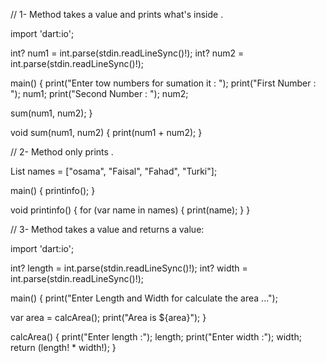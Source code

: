 
//  1- Method takes a value and prints what's inside .

import 'dart:io';

int? num1 = int.parse(stdin.readLineSync()!);
int? num2 = int.parse(stdin.readLineSync()!);

main() {
  print("Enter tow numbers for sumation it  : ");
  print("First Number : ");
  num1;
  print("Second Number : ");
  num2;

  sum(num1, num2);
}

void sum(num1, num2) {
  print(num1 + num2);
}

// 2- Method only prints .

List names = ["osama", "Faisal", "Fahad", "Turki"];

main() {
  printinfo();
}

void printinfo() {
  for (var name in names) {
    print(name);
  }
}

// 3- Method takes a value and returns a value: 

import 'dart:io';

int? length = int.parse(stdin.readLineSync()!);
int? width = int.parse(stdin.readLineSync()!);

main() {
  print("Enter Length and Width for calculate the area ...");

  var area = calcArea();
  print("Area is ${area}");
}

calcArea() {
  print("Enter length :");
  length;
  print("Enter width :");
  width;
  return (length! * width!);
}

